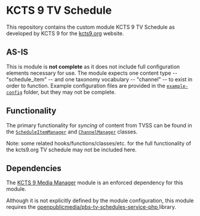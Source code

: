 # KCTS 9 TV Schedule

This repository contains the custom module KCTS 9 TV Schedule as developed by
KCTS 9 for the [kcts9.org](https://www.kcts9.org) website.

## AS-IS

This is module is **not complete** as it does not include full configuration
elements necessary for use. The module expects one content type --
"schedule_item" -- and one taxonomy vocabulary -- "channel" -- to exist in order
to function. Example configuration files are provided in the [`example-config`](example-config)
folder, but they may not be complete.

## Functionality

The primary functionality for _syncing_ of content from TVSS can be found in the
[`ScheduleItemManager`](src/ScheduleItemManager.php) and [`ChannelManager`](src/ChannelManager.php)
classes.

Note: some related hooks/functions/classes/etc. for the full functionality of
the kcts9.org TV schedule may not be included here.

## Dependencies

The [KCTS 9 Media Manager](https://github.com/Cascade-Public-Media/kcts9_media_manager)
module is an enforced dependency for this module.

Although it is not explicitly defined by the module configuration, this module
requires the [openpublicmedia/pbs-tv-schedules-service-php ](https://packagist.org/packages/openpublicmedia/pbs-tv-schedules-service-php)
library.
